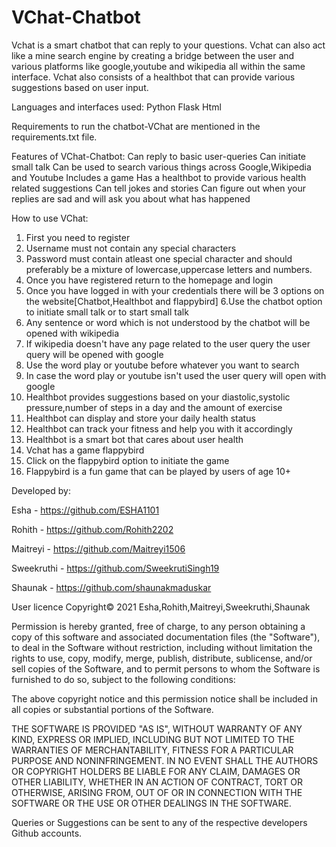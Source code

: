 # VChat-Chatbot
Vchat is a smart chatbot that can reply to your questions. Vchat can also act like a mine search engine by creating a bridge between the user and various platforms like google,youtube and wikipedia all within the same interface. Vchat also consists of a healthbot that can provide various suggestions based on user input.

Languages and interfaces used:
  Python 
  Flask
  Html
  
Requirements to run the chatbot-VChat are mentioned in the requirements.txt file.
  
Features of VChat-Chatbot:
    Can reply to basic user-queries
    Can initiate small talk
    Can be used to search various things across Google,Wikipedia and Youtube
    Includes a game 
    Has a healthbot to provide various health related suggestions
    Can tell jokes and stories
    Can figure out when your replies are sad and will ask you about what has happened
    
    
How to use VChat:

1. First you need to register
2. Username must not contain any special characters
3. Password must contain atleast one special character and should preferably be a mixture of lowercase,uppercase letters and numbers.
4. Once you have registered return to the homepage and login 
5. Once you have logged in with your credentials there will be 3 options on the website[Chatbot,Healthbot and flappybird]
6.Use the chatbot option to initiate small talk or to start small talk
7. Any sentence or word which is not understood by the chatbot will be opened with wikipedia
8. If wikipedia doesn't have any page related to the user query the user query will be opened with google
9. Use the word play or youtube before whatever you want to search
10. In case the word play or youtube isn't used the user query will open with google
11. Healthbot provides suggestions based on your diastolic,systolic pressure,number of steps in a day and the amount of exercise
12. Healthbot can display and store your daily health status
13. Healthbot can track your fitness and help you with it accordingly 
14. Healthbot is a smart bot that cares about user health
15. Vchat has a game flappybird
16. Click on the flappybird option to initiate the game
17. Flappybird is a fun game that can be played by users of age 10+

Developed by:

Esha - https://github.com/ESHA1101    

Rohith - https://github.com/Rohith2202

Maitreyi - https://github.com/Maitreyi1506

Sweekruthi - https://github.com/SweekrutiSingh19

Shaunak - https://github.com/shaunakmaduskar

User licence
Copyright© 2021 Esha,Rohith,Maitreyi,Sweekruthi,Shaunak

Permission is hereby granted, free of charge, to any person obtaining a copy of this software and associated documentation files (the "Software"), to deal in the Software without restriction, including without limitation the rights to use, copy, modify, merge, publish, distribute, sublicense, and/or sell copies of the Software, and to permit persons to whom the Software is furnished to do so, subject to the following conditions:

The above copyright notice and this permission notice shall be included in all copies or substantial portions of the Software.

THE SOFTWARE IS PROVIDED "AS IS", WITHOUT WARRANTY OF ANY KIND, EXPRESS OR IMPLIED, INCLUDING BUT NOT LIMITED TO THE WARRANTIES OF MERCHANTABILITY, FITNESS FOR A PARTICULAR PURPOSE AND NONINFRINGEMENT. IN NO EVENT SHALL THE AUTHORS OR COPYRIGHT HOLDERS BE LIABLE FOR ANY CLAIM, DAMAGES OR OTHER LIABILITY, WHETHER IN AN ACTION OF CONTRACT, TORT OR OTHERWISE, ARISING FROM, OUT OF OR IN CONNECTION WITH THE SOFTWARE OR THE USE OR OTHER DEALINGS IN THE SOFTWARE.


Queries or Suggestions can be sent to any of the respective developers Github accounts.

    

